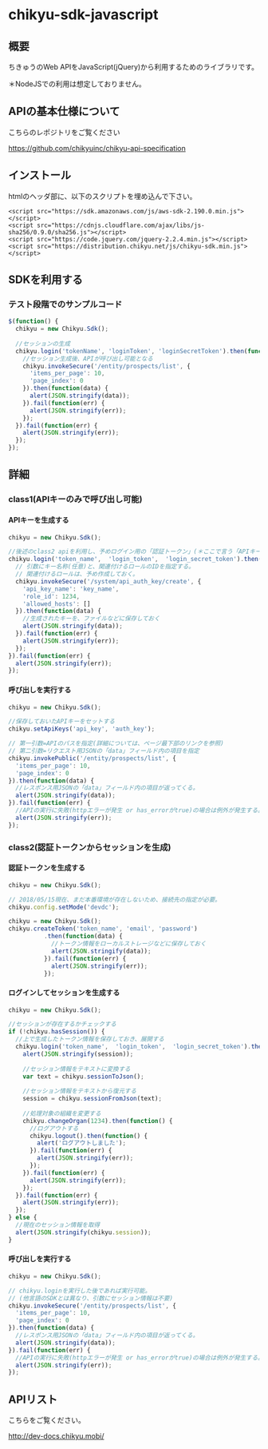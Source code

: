 # chikyu-sdk-javascript
## 概要
ちきゅうのWeb APIをJavaScript(jQuery)から利用するためのライブラリです。

＊NodeJSでの利用は想定しておりません。

## APIの基本仕様について
こちらのレポジトリをご覧ください

https://github.com/chikyuinc/chikyu-api-specification

## インストール
htmlのヘッダ部に、以下のスクリプトを埋め込んで下さい。

```
<script src="https://sdk.amazonaws.com/js/aws-sdk-2.190.0.min.js"></script>
<script src="https://cdnjs.cloudflare.com/ajax/libs/js-sha256/0.9.0/sha256.js"></script>
<script src="https://code.jquery.com/jquery-2.2.4.min.js"></script>
<script src="https://distribution.chikyu.net/js/chikyu-sdk.min.js"></script>
```

## SDKを利用する
### テスト段階でのサンプルコード
```test.js
$(function() {
  chikyu = new Chikyu.Sdk();
  
  //セッションの生成
  chikyu.login('tokenName', 'loginToken', 'loginSecretToken').then(function(data) {
    //セッション生成後、APIが呼び出し可能となる
    chikyu.invokeSecure('/entity/prospects/list', {
      'items_per_page': 10,
      'page_index': 0
    }).then(function(data) {
      alert(JSON.stringify(data));
    }).fail(function(err) {
      alert(JSON.stringify(err));
    });
  }).fail(function(err) {
    alert(JSON.stringify(err));
  });
});
```

## 詳細
### class1(APIキーのみで呼び出し可能)
#### APIキーを生成する
```token.js
chikyu = new Chikyu.Sdk();

//後述のclass2 apiを利用し、予めログイン用の「認証トークン」(＊ここで言う「APIキー」とは別)を生成しておく。
chikyu.login('token_name',  'login_token',  'login_secret_token').then(function(data) {
  // 引数にキー名称(任意)と、関連付けるロールのIDを指定する。
  // 関連付けるロールは、予め作成しておく。
  chikyu.invokeSecure('/system/api_auth_key/create', {
    'api_key_name': 'key_name',
    'role_id': 1234,
    'allowed_hosts': []
  }).then(function(data) {
    //生成されたキーを、ファイルなどに保存しておく
    alert(JSON.stringify(data));
  }).fail(function(err) {
    alert(JSON.stringify(err));
  });
}).fail(function(err) {
  alert(JSON.stringify(err));
});
```

#### 呼び出しを実行する
```invoke_public.js
chikyu = new Chikyu.Sdk();

//保存しておいたAPIキーをセットする
chikyu.setApiKeys('api_key', 'auth_key');

// 第一引数=APIのパスを指定(詳細については、ページ最下部のリンクを参照)
// 第二引数=リクエスト用JSONの「data」フィールド内の項目を指定
chikyu.invokePublic('/entity/prospects/list', {
  'items_per_page': 10,
  'page_index': 0
}).then(function(data) {
  //レスポンス用JSONの「data」フィールド内の項目が返ってくる。
  alert(JSON.stringify(data));
}).fail(function(err) {
  //APIの実行に失敗(httpエラーが発生 or has_errorがtrue)の場合は例外が発生する。
  alert(JSON.stringify(err));
});
```

### class2(認証トークンからセッションを生成)
#### 認証トークンを生成する
```create_token.js
chikyu = new Chikyu.Sdk();

// 2018/05/15現在、まだ本番環境が存在しないため、接続先の指定が必要。
chikyu.config.setMode('devdc');

chikyu = new Chikyu.Sdk();
chikyu.createToken('token_name', 'email', 'password')
          .then(function(data) {
            //トークン情報をローカルストレージなどに保存しておく
            alert(JSON.stringify(data));
          }).fail(function(err) {
            alert(JSON.stringify(err));
          });

```

#### ログインしてセッションを生成する
```create_session.js
chikyu = new Chikyu.Sdk();

//セッションが存在するかチェックする
if (!chikyu.hasSession()) {
  //上で生成したトークン情報を保存しておき、展開する
  chikyu.login('token_name',  'login_token',  'login_secret_token').then(function(session) {
    alert(JSON.stringify(session));
    
    //セッション情報をテキストに変換する
    var text = chikyu.sessionToJson();
    
    //セッション情報をテキストから復元する
    session = chikyu.sessionFromJson(text);
    
    //処理対象の組織を変更する
    chikyu.changeOrgan(1234).then(function() {
      //ログアウトする
      chikyu.logout().then(function() {
        alert('ログアウトしました');
      }).fail(function(err) {
        alert(JSON.stringify(err));
      });
    }).fail(function(err) {
      alert(JSON.stringify(err));
    });
  }).fail(function(err) {
    alert(JSON.stringify(err));
  });
} else {
  //現在のセッション情報を取得
  alert(JSON.stringify(chikyu.session));
}
```


#### 呼び出しを実行する
```invoke_secure.js
chikyu = new Chikyu.Sdk();

// chikyu.loginを実行した後であれば実行可能。
// (他言語のSDKとは異なり、引数にセッション情報は不要)
chikyu.invokeSecure('/entity/prospects/list', {
  'items_per_page': 10,
  'page_index': 0
}).then(function(data) {
  //レスポンス用JSONの「data」フィールド内の項目が返ってくる。
  alert(JSON.stringify(data));
}).fail(function(err) {
  //APIの実行に失敗(httpエラーが発生 or has_errorがtrue)の場合は例外が発生する。
  alert(JSON.stringify(err));
});
```


## APIリスト
こちらをご覧ください。

http://dev-docs.chikyu.mobi/

